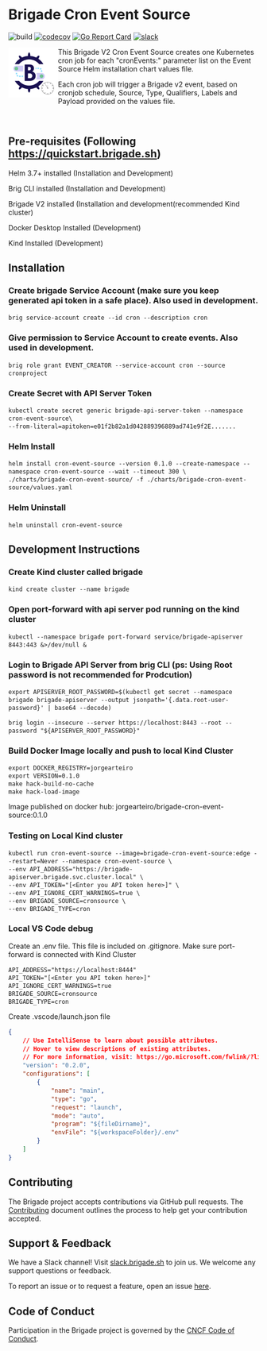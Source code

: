 # Brigade Cron Event Source

![build](https://badgr.brigade2.io/v1/github/checks/brigadecore/brigade-cron-event-source/badge.svg?appID=99005)
[![codecov](https://codecov.io/gh/brigadecore/brigade-github-gateway/branch/main/graph/badge.svg?token=ZPY3OF13FC)](https://codecov.io/gh/brigadecore/brigade-github-gateway)
[![Go Report Card](https://goreportcard.com/badge/github.com/brigadecore/brigade-cron-event-source)](https://goreportcard.com/report/github.com/brigadecore/brigade-cron-event-source)
[![slack](https://img.shields.io/badge/slack-brigade-brightgreen.svg?logo=slack)](https://kubernetes.slack.com/messages/C87MF1RFD)

<img width="100" align="left" src="logo.png">

This Brigade V2 Cron Event Source creates one Kubernetes cron job for each "cronEvents:" parameter list on the Event Source Helm installation chart values file. 

Each cron job will trigger a Brigade v2 event, based on cronjob schedule, Source, Type, Qualifiers, Labels and Payload provided on the values file.

<br clear="left"/>

## Pre-requisites (Following https://quickstart.brigade.sh)
Helm 3.7+ installed (Installation and Development)

Brig CLI installed (Installation and Development)

Brigade V2 installed (Installation and development(recommended Kind cluster)

Docker Desktop Installed (Development)

Kind Installed (Development)

## Installation

### Create brigade Service Account (make sure you keep generated api token in a safe place). Also used in development.
```console
brig service-account create --id cron --description cron
```
### Give permission to Service Account to create events. Also used in development.
```console
brig role grant EVENT_CREATOR --service-account cron --source cronproject
```
### Create Secret with API Server Token
```console
kubectl create secret generic brigade-api-server-token --namespace cron-event-source\
--from-literal=apitoken=e01f2b82a1d042889396889ad741e9f2E.......
```
### Helm Install
```Console
helm install cron-event-source --version 0.1.0 --create-namespace --namespace cron-event-source --wait --timeout 300 \
./charts/brigade-cron-event-source/ -f ./charts/brigade-cron-event-source/values.yaml 
```
### Helm Uninstall
```console
helm uninstall cron-event-source
````

## Development Instructions
### Create Kind cluster called brigade
```console
kind create cluster --name brigade
```
### Open port-forward with api server pod running on the kind cluster
```console
kubectl --namespace brigade port-forward service/brigade-apiserver 8443:443 &>/dev/null &
```
### Login to Brigade API Server from brig CLI (ps: Using Root password is not recommended for Prodcution)
```console
export APISERVER_ROOT_PASSWORD=$(kubectl get secret --namespace brigade brigade-apiserver --output jsonpath='{.data.root-user-password}' | base64 --decode)
```
```console
brig login --insecure --server https://localhost:8443 --root --password "${APISERVER_ROOT_PASSWORD}"
```
### Build Docker Image locally and push to local Kind Cluster
```console
export DOCKER_REGISTRY=jorgearteiro
export VERSION=0.1.0
make hack-build-no-cache
make hack-load-image
```

Image published on docker hub: jorgearteiro/brigade-cron-event-source:0.1.0
### Testing on Local Kind cluster
```console
kubectl run cron-event-source --image=brigade-cron-event-source:edge --restart=Never --namespace cron-event-source \
--env API_ADDRESS="https://brigade-apiserver.brigade.svc.cluster.local" \
--env API_TOKEN="[<Enter you API token here>]" \
--env API_IGNORE_CERT_WARNINGS=true \
--env BRIGADE_SOURCE=cronsource \
--env BRIGADE_TYPE=cron
```

### Local VS Code debug
Create an .env file. This file is included on .gitignore. Make sure port-forward is connected with Kind Cluster
```console
API_ADDRESS="https://localhost:8444"
API_TOKEN="[<Enter you API token here>]"
API_IGNORE_CERT_WARNINGS=true
BRIGADE_SOURCE=cronsource
BRIGADE_TYPE=cron
```
Create .vscode/launch.json file
```json
{
    // Use IntelliSense to learn about possible attributes.
    // Hover to view descriptions of existing attributes.
    // For more information, visit: https://go.microsoft.com/fwlink/?linkid=830387
    "version": "0.2.0",
    "configurations": [
        {
            "name": "main",
            "type": "go",
            "request": "launch",
            "mode": "auto",
            "program": "${fileDirname}",
            "envFile": "${workspaceFolder}/.env"
        }
    ]
}
```

## Contributing

The Brigade project accepts contributions via GitHub pull requests. The
[Contributing](CONTRIBUTING.md) document outlines the process to help get your
contribution accepted.

## Support & Feedback

We have a Slack channel! Visit [slack.brigade.sh](https://slack.brigade.sh) to
join us. We welcome any support questions or feedback.

To report an issue or to request a feature, open an issue
[here](https://github.com/brigadecore/brigade-cron-event-source/issues).

## Code of Conduct

Participation in the Brigade project is governed by the
[CNCF Code of Conduct](https://github.com/cncf/foundation/blob/master/code-of-conduct.md).
